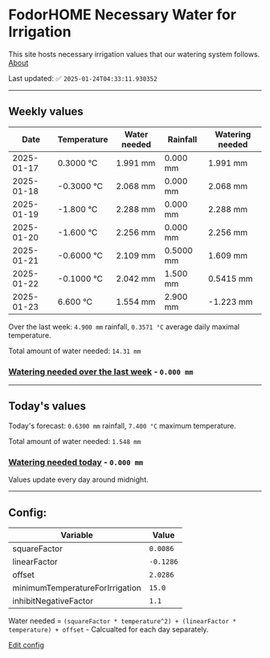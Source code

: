 # FodorHOME Necessary Water for Irrigation

This site hosts necessary irrigation values that our watering system follows. [About](https://github.com/redyau/irrigation)

Last updated: ✅ `2025-01-24T04:33:11.930352`

---

## Weekly values

| Date | Temperature | Water needed | Rainfall | Watering needed |
|-----|-----|-----|-----|-----|
| 2025-01-17 | 0.3000 °C | 1.991 mm | 0.000 mm | 1.991 mm |
| 2025-01-18 | -0.3000 °C | 2.068 mm | 0.000 mm | 2.068 mm |
| 2025-01-19 | -1.800 °C | 2.288 mm | 0.000 mm | 2.288 mm |
| 2025-01-20 | -1.600 °C | 2.256 mm | 0.000 mm | 2.256 mm |
| 2025-01-21 | -0.6000 °C | 2.109 mm | 0.5000 mm | 1.609 mm |
| 2025-01-22 | -0.1000 °C | 2.042 mm | 1.500 mm | 0.5415 mm |
| 2025-01-23 | 6.600 °C | 1.554 mm | 2.900 mm | -1.223 mm |


Over the last week: `4.900 mm` rainfall, `0.3571 °C` average daily maximal temperature.

Total amount of water needed: `14.31 mm`

### [Watering needed over the last week](lastweek.txt) - `0.000 mm`

---

## Today's values

Today's forecast: `0.6300 mm` rainfall, `7.400 °C` maximum temperature.

Total amount of water needed: `1.548 mm`

### [Watering needed today](today.txt) - `0.000 mm`

Values update every day around midnight.

---

## Config:

| Variable | Value |
|-----|-----|
| squareFactor | `0.0086` |
| linearFactor | `-0.1286` |
| offset | `2.0286` |
| minimumTemperatureForIrrigation | `15.0` |
| inhibitNegativeFactor | `1.1` |

Water needed = `(squareFactor * temperature^2) + (linearFactor * temperature) + offset` - Calcualted for each day separately.

[Edit config](https://github.com/RedyAu/irrigation/edit/main/config.json)
